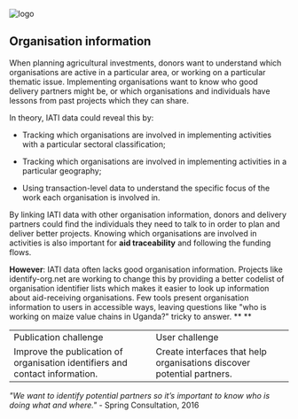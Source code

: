 ![logo](http://i.imgur.com/TAfhGeGm.png)

## Organisation information

When planning agricultural investments, donors want to understand which organisations are active in a particular area, or working on a particular thematic issue. Implementing organisations want to know who good delivery partners might be, or which organisations and individuals have lessons from past projects which they can share.

In theory, IATI data could reveal this by:

* Tracking which organisations are involved in implementing activities with a particular sectoral classification;

* Tracking which organisations are involved in implementing activities in a particular geography;

* Using transaction-level data to understand the specific focus of the work each organisation is involved in.

By linking IATI data with other organisation information, donors and delivery partners could find the individuals they need to talk to in order to plan and deliver better projects. Knowing which organisations are involved in activities is also important for **aid traceability** and following the funding flows.

**However**: IATI data often lacks good organisation information. Projects like identify-org.net are working to change this by providing a better codelist of organisation identifier lists which makes it easier to look up information about aid-receiving organisations. Few tools present organisation information to users in accessible ways, leaving questions like "who is working on maize value chains in Uganda?" tricky to answer. **
**

<table>
  <tr>
    <td>Publication challenge</td>
    <td>User challenge</td>
  </tr>
  <tr>
    <td>Improve the publication of organisation identifiers and contact information.</td>
    <td>Create interfaces that help organisations discover potential partners.</td>
  </tr>
</table>


*"We want to identify potential partners so it’s important to know who is doing what and where."* - Spring Consultation, 2016

